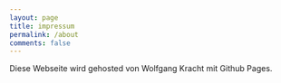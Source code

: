 ```yaml
---
layout: page
title: impressum
permalink: /about
comments: false
---
```


<div class="row justify-content-between">
<div class="col-md-8 pr-5">

<p>Diese Webseite wird gehosted von Wolfgang Kracht mit Github Pages.</p>

</div>

</div>
